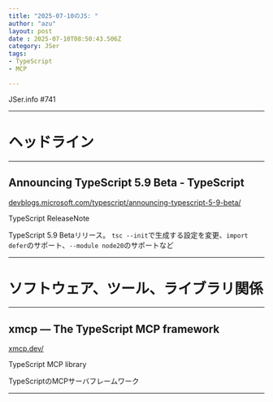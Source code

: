 ```yaml
---
title: "2025-07-10のJS: "
author: "azu"
layout: post
date : 2025-07-10T08:50:43.506Z
category: JSer
tags:
- TypeScript
- MCP

---
```


JSer.info #741

----

<h1 class="site-genre">ヘッドライン</h1>

----

## Announcing TypeScript 5.9 Beta - TypeScript
[devblogs.microsoft.com/typescript/announcing-typescript-5-9-beta/](https://devblogs.microsoft.com/typescript/announcing-typescript-5-9-beta/ "Announcing TypeScript 5.9 Beta - TypeScript")
<p class="jser-tags jser-tag-icon"><span class="jser-tag">TypeScript</span> <span class="jser-tag">ReleaseNote</span></p>

TypeScript 5.9 Betaリリース。
`tsc --init`で生成する設定を変更、`import defer`のサポート、`--module node20`のサポートなど


----
<h1 class="site-genre">ソフトウェア、ツール、ライブラリ関係</h1>

----

## xmcp — The TypeScript MCP framework
[xmcp.dev/](https://xmcp.dev/ "xmcp — The TypeScript MCP framework")
<p class="jser-tags jser-tag-icon"><span class="jser-tag">TypeScript</span> <span class="jser-tag">MCP</span> <span class="jser-tag">library</span></p>

TypeScriptのMCPサーバフレームワーク


----
